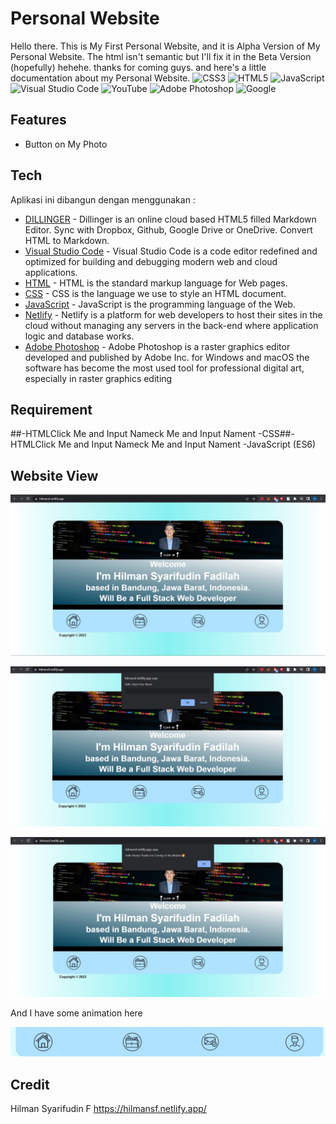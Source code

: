 # Personal Website
Hello there. This is My First Personal Website, and it is Alpha Version of My Personal Website. The html isn't semantic but I'll fix it in the Beta Version (hopefully) hehehe. thanks for coming guys. and here's a little documentation about my Personal Website.
![CSS3](https://img.shields.io/badge/css3-%231572B6.svg?style=for-the-badge&logo=css3&logoColor=white)  ![HTML5](https://img.shields.io/badge/html5-%23E34F26.svg?style=for-the-badge&logo=html5&logoColor=white)   ![JavaScript](https://img.shields.io/badge/javascript-%23323330.svg?style=for-the-badge&logo=javascript&logoColor=%23F7DF1E)    ![Visual Studio Code](https://img.shields.io/badge/Visual%20Studio%20Code-0078d7.svg?style=for-the-badge&logo=visual-studio-code&logoColor=white)    ![YouTube](https://img.shields.io/badge/YouTube-%23FF0000.svg?style=for-the-badge&logo=YouTube&logoColor=white) ![Adobe Photoshop](https://img.shields.io/badge/adobe%20photoshop-%2331A8FF.svg?style=for-the-badge&logo=adobe%20photoshop&logoColor=white) ![Google](https://img.shields.io/badge/google-4285F4?style=for-the-badge&logo=google&logoColor=white)

## Features

- Button on My Photo

## Tech

Aplikasi ini dibangun dengan menggunakan :

- [DILLINGER](https://dillinger.io/) - Dillinger is an online cloud based HTML5 filled Markdown Editor. Sync with Dropbox, Github, Google Drive or OneDrive. Convert HTML to Markdown.
- [Visual Studio Code](https://code.visualstudio.com/) - Visual Studio Code is a code editor redefined and optimized for building and debugging modern web and cloud applications.
- [HTML](https://html.com/) - HTML is the standard markup language for Web pages.
- [CSS](https://www.w3schools.com/css/) - CSS is the language we use to style an HTML document.
- [JavaScript](https://www.javascript.com/) - JavaScript is the programming language of the Web.
- [Netlify](https://www.netlify.com/) - Netlify is a platform for web developers to host their sites in the cloud without managing any servers in the back-end where application logic and database works. 
- [Adobe Photoshop](https://www.adobe.com/id_id/products/photoshop.html) - Adobe Photoshop is a raster graphics editor developed and published by Adobe Inc. for Windows and macOS the software has become the most used tool for professional digital art, especially in raster graphics editing

## Requirement
##-HTMLClick Me and Input Nameck Me and Input Nament
-CSS##-HTMLClick Me and Input Nameck Me and Input Nament
-JavaScript (ES6)

## Website View

![Home View](/Hilman_Syarifudin_F_Weekly_W1/Img/Home-View.jpg)

![Click Me and Input Name](/Hilman_Syarifudin_F_Weekly_W1/Img/Click-Me-and-Input-Name.jpg)

![After Input Name and Click Ok](/Hilman_Syarifudin_F_Weekly_W1/Img/After-Input-Name.jpg)

And I have some animation here

![Animation](/Hilman_Syarifudin_F_Weekly_W1/Img/Animation.jpg)

## Credit

Hilman Syarifudin F
https://hilmansf.netlify.app/
